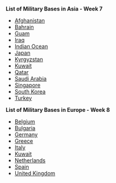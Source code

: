 <!--- https://akirateaching.github.io/Miltary-Bases/-->
**List of Military Bases in Asia - Week 7**
- [Afghanistan](https://militarybases.com/overseas/afghanistan/)
- [Bahrain](https://militarybases.com/overseas/bahrain/)
- [Guam](https://militarybases.com/overseas/guam/)
- [Iraq](https://militarybases.com/overseas/iraq/)
- [Indian Ocean](https://militarybases.com/overseas/diego-garcia/)
- [Japan](https://militarybases.com/overseas/japan/)
- [Kyrgyzstan](https://militarybases.com/overseas/kyrgyzstan/)
- [Kuwait](https://militarybases.com/overseas/qatar/)
- [Qatar](https://militarybases.com/overseas/qatar/)
- [Saudi Arabia](https://militarybases.com/overseas/saudi-arabia/)
- [Singapore](https://militarybases.com/overseas/turkey/)
- [South Korea](https://militarybases.com/overseas/south-korea/)
- [Turkey](https://militarybases.com/overseas/turkey/)

**List of Military Bases in Europe - Week 8**
- [Belgium](https://militarybases.com/overseas/belgium/)
- [Bulgaria](https://militarybases.com/overseas/bulgaria/)
- [Germany](https://militarybases.com/overseas/germany/)
- [Greece](https://militarybases.com/overseas/greece/)
- [Italy](https://militarybases.com/overseas/italy/)
- [Kuwait](https://militarybases.com/overseas/kuwait/)
- [Netherlands](https://militarybases.com/overseas/netherlands/)
- [Spain](https://militarybases.com/overseas/spain/)
- [United Kingdom](https://militarybases.com/overseas/united-kingdom/)
